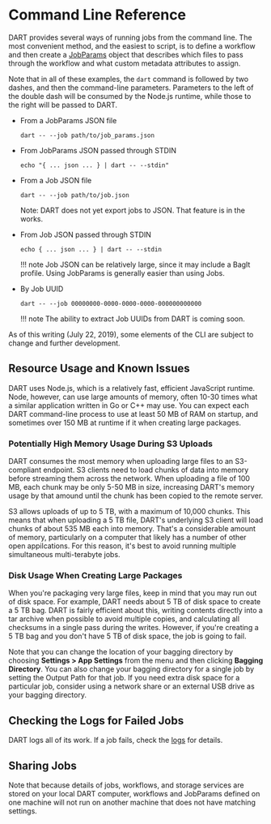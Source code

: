 # Command Line Reference

DART provides several ways of running jobs from the command line. The most convenient method, and the easiest to script, is to define a workflow and then create a [JobParams](workflows/job_params.md) object that describes which files to pass through the workflow and what custom metadata attributes to assign.

Note that in all of these examples, the `dart` command is followed by two dashes, and then the command-line parameters. Parameters to the left of the double dash will be consumed by the Node.js runtime, while those to the right will be passed to DART.

* From a JobParams JSON file

    `dart -- --job path/to/job_params.json`

* From JobParams JSON passed through STDIN

    `echo "{ ... json ... } | dart -- --stdin"`

* From a Job JSON file

    `dart -- --job path/to/job.json`

    Note: DART does not yet export jobs to JSON. That feature is in the works.

* From Job JSON passed through STDIN

    `echo { ... json ... } | dart -- --stdin`

    !!! note
        Job JSON can be relatively large, since it may include a BagIt profile. Using JobParams is generally easier than using Jobs.

* By Job UUID

    `dart -- --job 00000000-0000-0000-0000-000000000000`

    !!! note
        The ability to extract Job UUIDs from DART is coming soon.

As of this writing (July 22, 2019), some elements of the CLI are subject to change and further development.

## Resource Usage and Known Issues

DART uses Node.js, which is a relatively fast, efficient JavaScript runtime. Node, however, can use large amounts of memory, often 10-30 times what a similar application written in Go or C++ may use. You can expect each DART command-line process to use at least 50 MB of RAM on startup, and sometimes over 150 MB at runtime if it when creating large packages.

### Potentially High Memory Usage During S3 Uploads

DART consumes the most memory when uploading large files to an S3-compliant endpoint. S3 clients need to load chunks of data into memory before streaming them across the network. When uploading a file of 100 MB, each chunk may be only 5-50 MB in size, increasing DART's memory usage by that amound until the chunk has been copied to the remote server.

S3 allows uploads of up to 5 TB, with a maximum of 10,000 chunks. This means that when uploading a 5 TB file, DART's underlying S3 client will load chunks of about 535 MB each into memory. That's a considerable amount of memory, particularly on a computer that likely has a number of other open appilcations. For this reason, it's best to avoid running multiple simultaneous multi-terabyte jobs.

### Disk Usage When Creating Large Packages

When you're packaging very large files, keep in mind that you may run out of disk space. For example, DART needs about 5 TB of disk space to create a 5 TB bag. DART is fairly efficient about this, writing contents directly into a tar archive when possible to avoid multiple copies, and calculating all checksums in a single pass during the writes. However, if you're creating a 5 TB bag and you don't have 5 TB of disk space, the job is going to fail.

Note that you can change the location of your bagging directory by choosing __Settings &gt; App Settings__ from the menu and then clicking __Bagging Directory__. You can also change your bagging directory for a single job by setting the Output Path for that job. If you need extra disk space for a particular job, consider using a network share or an external USB drive as your bagging directory.

## Checking the Logs for Failed Jobs

DART logs all of its work. If a job fails, check the [logs](logs.md) for details.

## Sharing Jobs

Note that because details of jobs, workflows, and storage services are stored on your local DART computer, workflows and JobParams defined on one machine will not run on another machine that does not have matching settings.
